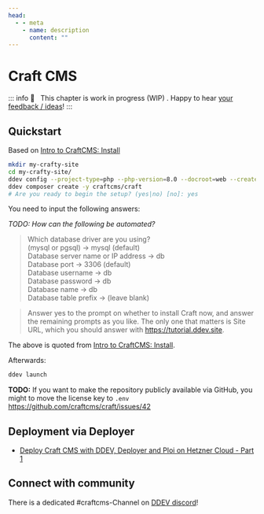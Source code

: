 ```yaml
---
head:
  - - meta
    - name: description
      content: ""
---
```


# Craft CMS

::: info
🚧 &nbsp; This chapter is work in progress (WIP) . Happy to hear [your feedback / ideas](https://github.com/mandrasch/my-ddev-lab/issues)!
:::

## Quickstart

Based on [Intro to CraftCMS: Install](https://craftcms.com/docs/getting-started-tutorial/install/)

```sh
mkdir my-crafty-site
cd my-crafty-site/
ddev config --project-type=php --php-version=8.0 --docroot=web --create-docroot
ddev composer create -y craftcms/craft
# Are you ready to begin the setup? (yes|no) [no]: yes
```

You need to input the following answers:

_TODO: How can the following be automated?_

> Which database driver are you using? <br>(mysql or pgsql) → mysql (default)<br>
> Database server name or IP address → db<br>
> Database port → 3306 (default)<br>
> Database username → db<br>
> Database password → db<br>
> Database name → db<br>
> Database table prefix → (leave blank)

> Answer yes to the prompt on whether to install Craft now, and answer the remaining prompts as you like. The only one that matters is Site URL, which you should answer with https://tutorial.ddev.site.

The above is quoted from [Intro to CraftCMS: Install](https://craftcms.com/docs/getting-started-tutorial/install/).

Afterwards:

```sh
ddev launch
```

**TODO:** If you want to make the repository publicly available via GitHub, you might to move the license key to `.env` https://github.com/craftcms/craft/issues/42

## Deployment via Deployer

- [Deploy Craft CMS with DDEV, Deployer and Ploi on Hetzner Cloud - Part 1](https://dev.to/mandrasch/deploy-craft-cms-with-ddev-deployer-and-ploi-on-hetzner-cloud-part-1-27l2)

## Connect with community

There is a dedicated #craftcms-Channel on [DDEV discord](https://discord.gg/hCZFfAMc5k)!
